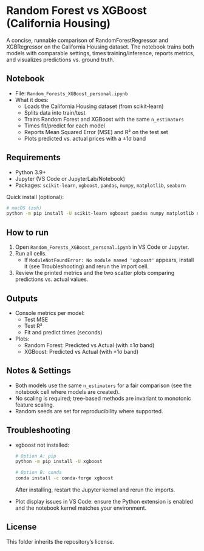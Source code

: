 # Random Forest vs XGBoost (California Housing)

A concise, runnable comparison of RandomForestRegressor and XGBRegressor on the California Housing dataset. The notebook trains both models with comparable settings, times training/inference, reports metrics, and visualizes predictions vs. ground truth.

## Notebook
- File: `Random_Forests_XGBoost_personal.ipynb`
- What it does:
  - Loads the California Housing dataset (from scikit-learn)
  - Splits data into train/test
  - Trains Random Forest and XGBoost with the same `n_estimators`
  - Times fit/predict for each model
  - Reports Mean Squared Error (MSE) and R² on the test set
  - Plots predicted vs. actual prices with a ±1σ band

## Requirements
- Python 3.9+
- Jupyter (VS Code or JupyterLab/Notebook)
- Packages: `scikit-learn`, `xgboost`, `pandas`, `numpy`, `matplotlib`, `seaborn`

Quick install (optional):
```bash
# macOS (zsh)
python -m pip install -U scikit-learn xgboost pandas numpy matplotlib seaborn
```

## How to run
1. Open `Random_Forests_XGBoost_personal.ipynb` in VS Code or Jupyter.
2. Run all cells.
   - If `ModuleNotFoundError: No module named 'xgboost'` appears, install it (see Troubleshooting) and rerun the import cell.
3. Review the printed metrics and the two scatter plots comparing predictions vs. actual values.

## Outputs
- Console metrics per model:
  - Test MSE
  - Test R²
  - Fit and predict times (seconds)
- Plots:
  - Random Forest: Predicted vs Actual (with ±1σ band)
  - XGBoost: Predicted vs Actual (with ±1σ band)

## Notes & Settings
- Both models use the same `n_estimators` for a fair comparison (see the notebook cell where models are created).
- No scaling is required; tree-based methods are invariant to monotonic feature scaling.
- Random seeds are set for reproducibility where supported.

## Troubleshooting
- xgboost not installed:
  ```bash
  # Option A: pip
  python -m pip install -U xgboost

  # Option B: conda
  conda install -c conda-forge xgboost
  ```
  After installing, restart the Jupyter kernel and rerun the imports.

- Plot display issues in VS Code: ensure the Python extension is enabled and the notebook kernel matches your environment.

## License
This folder inherits the repository’s license.
